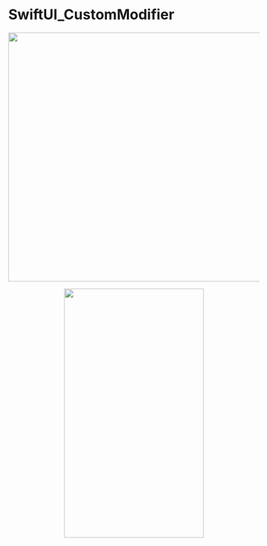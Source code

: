 # SwiftUI_CustomModifier

<img src= "https://user-images.githubusercontent.com/16457165/78512300-4a3a4800-77de-11ea-9df2-eaf56da0c67d.gif" width="800" height="500">

<p align="center">
<img src= "https://user-images.githubusercontent.com/16457165/80509587-95e2aa80-89b4-11ea-9d75-9fe27847446c.png" width="280" height="500">
 </p>
